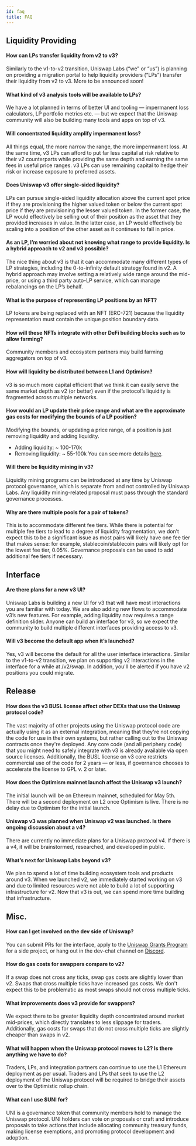 ```yaml
---
id: faq
title: FAQ
---
```


## Liquidity Providing

#### How can LPs transfer liquidity from v2 to v3?

Similarly to the v1-to-v2 transition, Uniswap Labs (“we” or “us”) is planning on providing a migration portal to help liquidity providers (“LPs”) transfer their liquidity from v2 to v3. More to be announced soon!

#### What kind of v3 analysis tools will be available to LPs?

We have a lot planned in terms of better UI and tooling — impermanent loss calculators, LP portfolio metrics etc. — but we expect that the Uniswap community will also be building many tools and apps on top of v3.

#### Will concentrated liquidity amplify impermanent loss?

All things equal, the more narrow the range, the more impermanent loss. At the same time, v3 LPs can afford to put far less capital at risk relative to their v2 counterparts while providing the same depth and earning the same fees in useful price ranges. v3 LPs can use remaining capital to hedge their risk or increase exposure to preferred assets.

#### Does Uniswap v3 offer single-sided liquidity?

LPs can pursue single-sided liquidity allocation above the current spot price if they are provisioning the higher valued token or below the current spot price if they are provisioning the lesser valued token. In the former case, the LP would effectively be selling out of their position as the asset that they provided increases in value. In the latter case, an LP would effectively be scaling into a position of the other asset as it continues to fall in price.

#### As an LP, I’m worried about not knowing what range to provide liquidity. Is a hybrid approach to v2 and v3 possible?

The nice thing about v3 is that it can accommodate many different types of LP strategies, including the 0-to-infinity default strategy found in v2. A hybrid approach may involve setting a relatively wide range around the mid-price, or using a third party auto-LP service, which can manage rebalancings on the LP’s behalf.

#### What is the purpose of representing LP positions by an NFT?

LP tokens are being replaced with an NFT (ERC-721) because the liquidity representation must contain the unique position boundary data.

#### How will these NFTs integrate with other DeFi building blocks such as to allow farming?

Community members and ecosystem partners may build farming aggregators on top of v3.

#### How will liquidity be distributed between L1 and Optimism?

v3 is so much more capital efficient that we think it can easily serve the same market depth as v2 (or better) even if the protocol’s liquidity is fragmented across multiple networks.

#### How would an LP update their price range and what are the approximate gas costs for modifying the bounds of a LP position?

Modifying the bounds, or updating a price range, of a position is just removing liquidity and adding liquidity.

- Adding liquidity: ~ 100-170k
- Removing liquidity: ~ 55-100k
  You can see more details [here](https://github.com/Uniswap/uniswap-v3-core/blob/main/test/__snapshots__/UniswapV3Pool.gas.spec.ts.snap).

#### Will there be liquidity mining in v3?

Liquidity mining programs can be introduced at any time by Uniswap protocol governance, which is separate from and not controlled by Uniswap Labs. Any liquidity mining-related proposal must pass through the standard governance processes.

#### Why are there multiple pools for a pair of tokens?

This is to accommodate different fee tiers. While there is potential for multiple fee tiers to lead to a degree of liquidity fragmentation, we don’t expect this to be a significant issue as most pairs will likely have one fee tier that makes sense: for example, stablecoin/stablecoin pairs will likely opt for the lowest fee tier, 0.05%. Governance proposals can be used to add additional fee tiers if necessary.

## Interface

#### Are there plans for a new v3 UI?

Uniswap Labs is building a new UI for v3 that will have most interactions you are familiar with today. We are also adding new flows to accommodate v3’s new features. For example, adding liquidity now requires a range definition slider. Anyone can build an interface for v3, so we expect the community to build multiple different interfaces providing access to v3.

#### Will v3 become the default app when it’s launched?

Yes, v3 will become the default for all the user interface interactions. Similar to the v1-to-v2 transition, we plan on supporting v2 interactions in the interface for a while at /v2/swap. In addition, you'll be alerted if you have v2 positions you could migrate.

## Release

#### How does the v3 BUSL license affect other DEXs that use the Uniswap protocol code?

The vast majority of other projects using the Uniswap protocol code are actually using it as an external integration, meaning that they're not copying the code for use in their own systems, but rather calling out to the Uniswap contracts once they're deployed. Any core code (and all periphery code) that you might need to safely integrate with v3 is already available via open source licenses. Additionally, the BUSL license on v3 core restricts commercial use of the code for 2 years — or less, if governance chooses to accelerate the license to GPL v. 2 or later.

#### How does the Optimism mainnet launch affect the Uniswap v3 launch?

The initial launch will be on Ethereum mainnet, scheduled for May 5th. There will be a second deployment on L2 once Optimism is live. There is no delay due to Optimism for the initial launch.

#### Uniswap v3 was planned when Uniswap v2 was launched. Is there ongoing discussion about a v4?

There are currently no immediate plans for a Uniswap protocol v4. If there is a v4, it will be brainstormed, researched, and developed in public.

#### What’s next for Uniswap Labs beyond v3?

We plan to spend a lot of time building ecosystem tools and products around v3. When we launched v2, we immediately started working on v3 and due to limited resources were not able to build a lot of supporting infrastructure for v2. Now that v3 is out, we can spend more time building that infrastructure.

## Misc.

#### How can I get involved on the dev side of Uniswap?

You can submit PRs for the interface, apply to the [Uniswap Grants Program](https://airtable.com/shrEXXxXB1humz7VS) for a side project, or hang out in the dev-chat channel on [Discord](https://discord.gg/UZvfWwwvwa).

#### How do gas costs for swappers compare to v2?

If a swap does not cross any ticks, swap gas costs are slightly lower than v2. Swaps that cross multiple ticks have increased gas costs. We don't expect this to be problematic as most swaps should not cross multiple ticks.

#### What improvements does v3 provide for swappers?

We expect there to be greater liquidity depth concentrated around market mid-prices, which directly translates to less slippage for traders. Additionally, gas costs for swaps that do not cross multiple ticks are slightly cheaper than swaps in v2.

#### What will happen when the Uniswap protocol moves to L2? Is there anything we have to do?

Traders, LPs, and integration partners can continue to use the L1 Ethereum deployment as per usual. Traders and LPs that seek to use the L2 deployment of the Uniswap protocol will be required to bridge their assets over to the Optimistic rollup chain.

#### What can I use $UNI for?

UNI is a governance token that community members hold to manage the Uniswap protocol. UNI holders can vote on proposals or craft and introduce proposals to take actions that include allocating community treasury funds, making license exemptions, and promoting protocol development and adoption.
